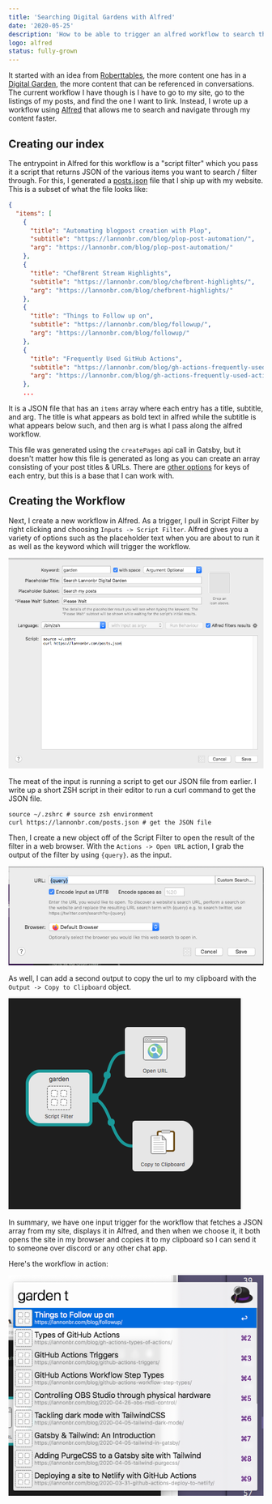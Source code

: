 ```yaml
---
title: 'Searching Digital Gardens with Alfred'
date: '2020-05-25'
description: 'How to be able to trigger an alfred workflow to search through and easily navigate a digital garden'
logo: alfred
status: fully-grown
---
```


It started with an idea from [Roberttables](https://twitter.com/drpoindexter/), the more content one has in a [Digital Garden](https://joelhooks.com/digital-garden), the more content that can be referenced in conversations. The current workflow I have though is I have to go to my site, go to the listings of my posts, and find the one I want to link. Instead, I wrote up a workflow using [Alfred](https://www.alfredapp.com/) that allows me to search and navigate through my content faster.

## Creating our index

The entrypoint in Alfred for this workflow is a "script filter" which you pass it a script that returns JSON of the various items you want to search / filter through. For this, I generated a [posts.json](/posts.json) file that I ship up with my website. This is a subset of what the file looks like:

```json title=posts.json
{
  "items": [
    {
      "title": "Automating blogpost creation with Plop",
      "subtitle": "https://lannonbr.com/blog/plop-post-automation/",
      "arg": "https://lannonbr.com/blog/plop-post-automation/"
    },
    {
      "title": "ChefBrent Stream Highlights",
      "subtitle": "https://lannonbr.com/blog/chefbrent-highlights/",
      "arg": "https://lannonbr.com/blog/chefbrent-highlights/"
    },
    {
      "title": "Things to Follow up on",
      "subtitle": "https://lannonbr.com/blog/followup/",
      "arg": "https://lannonbr.com/blog/followup/"
    },
    {
      "title": "Frequently Used GitHub Actions",
      "subtitle": "https://lannonbr.com/blog/gh-actions-frequently-used-actions/",
      "arg": "https://lannonbr.com/blog/gh-actions-frequently-used-actions/"
    },
    ...
```

It is a JSON file that has an `items` array where each entry has a title, subtitle, and arg. The title is what appears as bold text in alfred while the subtitle is what appears below such, and then arg is what I pass along the alfred workflow.

This file was generated using the `createPages` api call in Gatsby, but it doesn't matter how this file is generated as long as you can create an array consisting of your post titles & URLs. There are [other options](https://www.alfredapp.com/help/workflows/inputs/script-filter/json/) for keys of each entry, but this is a base that I can work with.

## Creating the Workflow

Next, I create a new workflow in Alfred. As a trigger, I pull in Script Filter by right clicking and choosing `Inputs -> Script Filter`. Alfred gives you a variety of options such as the placeholder text when you are about to run it as well as the keyword which will trigger the workflow.

![Script Filter Dialog](./script-filter.png)

The meat of the input is running a script to get our JSON file from earlier. I write up a short ZSH script in their editor to run a curl command to get the JSON file.

```shell
source ~/.zshrc # source zsh environment
curl https://lannonbr.com/posts.json # get the JSON file
```

Then, I create a new object off of the Script Filter to open the result of the filter in a web browser. With the `Actions -> Open URL` action, I grab the output of the filter by using `{query}`. as the input.

![Open URL](./open-url.png)

As well, I can add a second output to copy the url to my clipboard with the `Output -> Copy to Clipboard` object.

![Resulting workflow](./workflow.png)

In summary, we have one input trigger for the workflow that fetches a JSON array from my site, displays it in Alfred, and then when we choose it, it both opens the site in my browser and copies it to my clipboard so I can send it to someone over discord or any other chat app.

Here's the workflow in action:

![Workflow in action](./garden-exec.png)
